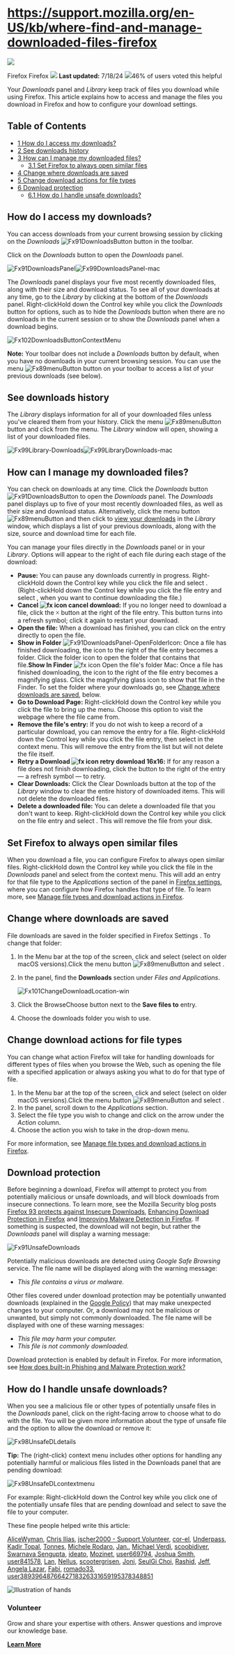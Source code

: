 # https://support.mozilla.org/en-US/kb/where-find-and-manage-downloaded-files-firefox

[![](https://assets-prod.sumo.prod.webservices.mozgcp.net/media/uploads/products/2020-04-14-08-36-13-8dda6f.png)](https://support.mozilla.org/en-US/products/firefox "Firefox")

Firefox Firefox ![](https://assets-prod.sumo.prod.webservices.mozgcp.net/static/pencil.e33c563f24c4f989.svg) **Last updated:** 7/18/24 ![](https://assets-prod.sumo.prod.webservices.mozgcp.net/static/thumbs-up.2cbd5d41625a84a7.svg)46% of users voted this helpful

Your _Downloads_ panel and _Library_ keep track of files you download while using Firefox. This article explains how to access and manage the files you download in Firefox and how to configure your download settings.

## Table of Contents

*   [1 How do I access my downloads?](#w_how-do-i-access-my-downloads)
*   [2 See downloads history](#w_see-downloads-history)
*   [3 How can I manage my downloaded files?](#w_how-can-i-manage-my-downloaded-files)
    *   [3.1 Set Firefox to always open similar files](#w_set-firefox-to-always-open-similar-files)
*   [4 Change where downloads are saved](#w_change-where-downloads-are-saved)
*   [5 Change download actions for file types](#w_change-download-actions-for-file-types)
*   [6 Download protection](#w_download-protection)
    *   [6.1 How do I handle unsafe downloads?](#w_how-do-i-handle-unsafe-downloads)

## How do I access my downloads?

You can access downloads from your current browsing session by clicking on the _Downloads_ ![Fx91DownloadsButton](https://assets-prod.sumo.prod.webservices.mozgcp.net/media/uploads/gallery/images/2022-01-30-12-15-40-415bec.png) button in the toolbar.

Click on the _Downloads_ button to open the _Downloads_ panel.

![Fx91DownloadsPanel](https://assets-prod.sumo.prod.webservices.mozgcp.net/media/uploads/gallery/images/2022-01-24-05-49-52-a3589c.png)![Fx99DownloadsPanel-mac](https://assets-prod.sumo.prod.webservices.mozgcp.net/media/uploads/gallery/images/2022-04-24-05-24-06-d93b66.png)

The _Downloads_ panel displays your five most recently downloaded files, along with their size and download status. To see all of your downloads at any time, go to the _Library_ by clicking at the bottom of the _Downloads_ panel. Right-clickHold down the Control key while you click the _Downloads_ button for options, such as to hide the _Downloads_ button when there are no downloads in the current session or to show the _Downloads_ panel when a download begins.

![Fx102DownloadsButtonContextMenu](https://assets-prod.sumo.prod.webservices.mozgcp.net/media/uploads/gallery/images/2022-06-15-13-18-05-4e6862.png)

**Note:** Your toolbar does not include a _Downloads_ button by default, when you have no downloads in your current browsing session. You can use the menu ![Fx89menuButton](https://assets-prod.sumo.prod.webservices.mozgcp.net/media/uploads/gallery/images/2021-05-15-11-18-38-e5b736.png) button on your toolbar to access a list of your previous downloads (see below).

## See downloads history

The _Library_ displays information for all of your downloaded files unless you've cleared them from your history. Click the menu ![Fx89menuButton](https://assets-prod.sumo.prod.webservices.mozgcp.net/media/uploads/gallery/images/2021-05-15-11-18-38-e5b736.png) button and click from the menu. The _Library_ window will open, showing a list of your downloaded files.

![Fx99Library-Downloads](https://assets-prod.sumo.prod.webservices.mozgcp.net/media/uploads/gallery/images/2022-04-23-02-14-29-171fa2.png)![Fx99LibraryDownloads-mac](https://assets-prod.sumo.prod.webservices.mozgcp.net/media/uploads/gallery/images/2022-04-24-05-07-18-84227f.png)

## How can I manage my downloaded files?

You can check on downloads at any time. Click the _Downloads_ button ![Fx91DownloadsButton](https://assets-prod.sumo.prod.webservices.mozgcp.net/media/uploads/gallery/images/2022-01-30-12-15-40-415bec.png) to open the _Downloads_ panel. The _Downloads_ panel displays up to five of your most recently downloaded files, as well as their size and download status. Alternatively, click the menu button ![Fx89menuButton](https://assets-prod.sumo.prod.webservices.mozgcp.net/media/uploads/gallery/images/2021-05-15-11-18-38-e5b736.png) and then click to [view your downloads](#w_see-downloads-history) in the _Library_ window, which displays a list of your previous downloads, along with the size, source and download time for each file.

You can manage your files directly in the _Downloads_ panel or in your _Library_. Options will appear to the right of each file during each stage of the download:

*   **Pause:** You can pause any downloads currently in progress. Right-clickHold down the Control key while you click the file and select . (Right-clickHold down the Control key while you click the file entry and select , when you want to continue downloading the file.)
*   **Cancel ![fx icon cancel download](https://assets-prod.sumo.prod.webservices.mozgcp.net/media/uploads/gallery/images/2013-03-07-07-36-18-170e8a.png):** If you no longer need to download a file, click the 🞩 button at the right of the file entry. This button turns into a refresh symbol; click it again to restart your download.
*   **Open the file:** When a download has finished, you can click on the entry directly to open the file.
*   **Show in Folder** ![Fx91DownloadsPanel-OpenFolderIcon](https://assets-prod.sumo.prod.webservices.mozgcp.net/media/uploads/gallery/images/2022-01-24-06-04-01-45ab90.png): Once a file has finished downloading, the icon to the right of the file entry becomes a folder. Click the folder icon to open the folder that contains that file.**Show In Finder** ![fx icon Open the file's folder Mac](https://assets-prod.sumo.prod.webservices.mozgcp.net/media/uploads/gallery/images/2013-03-24-09-21-34-a9df8a.png): Once a file has finished downloading, the icon to the right of the file entry becomes a magnifying glass. Click the magnifying glass icon to show that file in the Finder. To set the folder where your downloads go, see [Change where downloads are saved](#w_change-where-downloads-are-saved), below.
*   **Go to Download Page:** Right-clickHold down the Control key while you click the file to bring up the menu. Choose this option to visit the webpage where the file came from.
*   **Remove the file's entry:** If you do not wish to keep a record of a particular download, you can remove the entry for a file. Right-clickHold down the Control key while you click the file entry, then select in the context menu. This will remove the entry from the list but will not delete the file itself.
*   **Retry a Download ![fx icon retry download 16x16](https://assets-prod.sumo.prod.webservices.mozgcp.net/media/uploads/gallery/images/2013-03-07-07-36-39-efc512.png):** If for any reason a file does not finish downloading, click the button to the right of the entry — a refresh symbol — to retry.
*   **Clear Downloads:** Click the Clear Downloads button at the top of the _Library_ window to clear the entire history of downloaded items. This will not delete the downloaded files.
*   **Delete a downloaded file:** You can delete a downloaded file that you don't want to keep. Right-clickHold down the Control key while you click on the file entry and select . This will remove the file from your disk.

## Set Firefox to always open similar files

When you download a file, you can configure Firefox to always open similar files. Right-clickHold down the Control key while you click the file in the _Downloads_ panel and select from the context menu. This will add an entry for that file type to the _Applications_ section of the panel in [Firefox settings](https://support.mozilla.org/en-US/kb/firefox-options-preferences-and-settings#w_general-panel), where you can configure how Firefox handles that type of file. To learn more, see [Manage file types and download actions in Firefox](https://support.mozilla.org/en-US/kb/change-firefox-behavior-when-open-file).

## Change where downloads are saved

File downloads are saved in the folder specified in Firefox Settings . To change that folder:

1.  In the Menu bar at the top of the screen, click and select (select on older macOS versions).Click the menu button ![Fx89menuButton](https://assets-prod.sumo.prod.webservices.mozgcp.net/media/uploads/gallery/images/2021-05-15-11-18-38-e5b736.png) and select .
2.  In the panel, find the **Downloads** section under _Files and Applications_.
    
    ![Fx101ChangeDownloadLocation-win](https://assets-prod.sumo.prod.webservices.mozgcp.net/media/uploads/gallery/images/2022-07-03-23-31-59-c51cf8.png)
    
3.  Click the BrowseChoose button next to the **Save files to** entry.
4.  Choose the downloads folder you wish to use.

## Change download actions for file types

You can change what action Firefox will take for handling downloads for different types of files when you browse the Web, such as opening the file with a specified application or always asking you what to do for that type of file.

1.  In the Menu bar at the top of the screen, click and select (select on older macOS versions).Click the menu button ![Fx89menuButton](https://assets-prod.sumo.prod.webservices.mozgcp.net/media/uploads/gallery/images/2021-05-15-11-18-38-e5b736.png) and select .
2.  In the panel, scroll down to the _Applications_ section.
3.  Select the file type you wish to change and click on the arrow under the _Action_ column.
4.  Choose the action you wish to take in the drop-down menu.

For more information, see [Manage file types and download actions in Firefox](https://support.mozilla.org/en-US/kb/change-firefox-behavior-when-open-file).

## Download protection

Before beginning a download, Firefox will attempt to protect you from potentially malicious or unsafe downloads, and will block downloads from insecure connections. To learn more, see the Mozilla Security blog posts [Firefox 93 protects against Insecure Downloads](https://blog.mozilla.org/security/2021/10/05/firefox-93-protects-against-insecure-downloads/), [Enhancing Download Protection in Firefox](https://blog.mozilla.org/security/2016/08/01/enhancing-download-protection-in-firefox/) and [Improving Malware Detection in Firefox](https://blog.mozilla.org/security/2014/07/23/improving-malware-detection-in-firefox/). If something is suspected, the download will not begin, but rather the _Downloads_ panel will display a warning message:

![Fx91UnsafeDownloads](https://assets-prod.sumo.prod.webservices.mozgcp.net/media/uploads/gallery/images/2022-01-24-06-56-39-c600ee.png)

Potentially malicious downloads are detected using _Google Safe Browsing_ service. The file name will be displayed along with the warning message:

*   _This file contains a virus or malware._

Other files covered under download protection may be potentially unwanted downloads (explained in the [Google Policy](https://www.google.com/intl/en/about/company/unwanted-software-policy.html)) that may make unexpected changes to your computer. Or, a download may not be malicious or unwanted, but simply not commonly downloaded. The file name will be displayed with one of these warning messages:

*   _This file may harm your computer._
*   _This file is not commonly downloaded._

Download protection is enabled by default in Firefox. For more information, see [How does built-in Phishing and Malware Protection work?](https://support.mozilla.org/en-US/kb/how-does-phishing-and-malware-protection-work)

## How do I handle unsafe downloads?

When you see a malicious file or other types of potentially unsafe files in the _Downloads_ panel, click on the right-facing arrow to choose what to do with the file. You will be given more information about the type of unsafe file and the option to allow the download or remove it:

![Fx98UnsafeDLdetails](https://assets-prod.sumo.prod.webservices.mozgcp.net/media/uploads/gallery/images/2022-02-23-17-23-14-57c427.png)

**Tip:** The (right-click) context menu includes other options for handling any potentially harmful or malicious files listed in the Downloads panel that are pending download:

![Fx98UnsafeDLcontextmenu](https://assets-prod.sumo.prod.webservices.mozgcp.net/media/uploads/gallery/images/2022-02-23-17-07-52-d5d996.png)

For example: Right-clickHold down the Control key while you click one of the potentially unsafe files that are pending download and select to save the file to your computer.

These fine people helped write this article:

[AliceWyman](https://support.mozilla.org/en-US/user/AliceWyman/), [Chris Ilias](https://support.mozilla.org/en-US/user/Chris_Ilias/), [jscher2000 - Support Volunteer](https://support.mozilla.org/en-US/user/jscher2000/), [cor-el](https://support.mozilla.org/en-US/user/cor-el/), [Underpass](https://support.mozilla.org/en-US/user/underpass/), [Kadir Topal](https://support.mozilla.org/en-US/user/KadirTopal/), [Tonnes](https://support.mozilla.org/en-US/user/Tonnes/), [Michele Rodaro](https://support.mozilla.org/en-US/user/michro/), [Jan.](https://support.mozilla.org/en-US/user/Jan./), [Michael Verdi](https://support.mozilla.org/en-US/user/Verdi/), [scoobidiver](https://support.mozilla.org/en-US/user/scoobidiver/), [Swarnava Sengupta](https://support.mozilla.org/en-US/user/Swarnava/), [ideato](https://support.mozilla.org/en-US/user/ideato/), [Mozinet](https://support.mozilla.org/en-US/user/Mozinet/), [user669794](https://support.mozilla.org/en-US/user/user669794/), [Joshua Smith](https://support.mozilla.org/en-US/user/iNerd/), [user841578](https://support.mozilla.org/en-US/user/user841578/), [Lan](https://support.mozilla.org/en-US/user/upwinxp/), [Nellus](https://support.mozilla.org/en-US/user/Nellus91/), [scootergrisen](https://support.mozilla.org/en-US/user/scootergrisen/), [Joni](https://support.mozilla.org/en-US/user/heyjoni/), [SeulGi Choi](https://support.mozilla.org/en-US/user/seulgi/), [Rashid](https://support.mozilla.org/en-US/user/Solitude/), [Jeff](https://support.mozilla.org/en-US/user/jeff.youmans/), [Angela Lazar](https://support.mozilla.org/en-US/user/anlazar/), [Fabi](https://support.mozilla.org/en-US/user/Fabi.L/), [romado33](https://support.mozilla.org/en-US/user/romado33/), [user3893964876642718326331659195378348851](https://support.mozilla.org/en-US/user/user3893964876642718326331659195378348851/)

![Illustration of hands](https://assets-prod.sumo.prod.webservices.mozgcp.net/static/volunteer.a3be8d331849774b.png)

### Volunteer

Grow and share your expertise with others. Answer questions and improve our knowledge base.

**[Learn More](https://support.mozilla.org/en-US/contribute)**